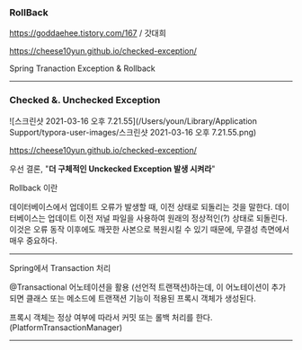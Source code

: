 ### RollBack

https://goddaehee.tistory.com/167 / 갓대희 

https://cheese10yun.github.io/checked-exception/

Spring Tranaction Exception & Rollback

___

### Checked &. Unchecked Exception

![스크린샷 2021-03-16 오후 7.21.55](/Users/youn/Library/Application Support/typora-user-images/스크린샷 2021-03-16 오후 7.21.55.png)

https://cheese10yun.github.io/checked-exception/

우선 결론, "**더 구체적인 Unckecked Exception 발생 시켜라**"





Rollback 이란 

데이터베이스에서 업데이트 오류가 발생할 때, 이전 상태로 되돌리는 것을 말한다. 데이터베이스는 업데이트 이전 저널 파일을 사용하여 원래의 정상적인(?) 상태로 되돌린다. 이것은 오류 동작 이후에도 깨끗한 사본으로 복원시킬 수 있기 때문에, 무결성 측면에서 매우 중요하다. 

___

Spring에서 Transaction 처리 

@Transactional 어노테이션을 활용 (선언적 트랜잭션)하는데, 이 어노테이션이 추가되면 클래스 또는 메소드에 트랜잭션 기능이 적용된 프록시 객체가 생성된다.

프록시 객체는 정상 여부에 따라서 커밋 또는 롤백 처리를 한다. (PlatformTransactionManager)

___





